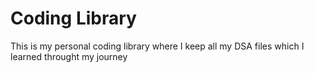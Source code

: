 # Coding Library

This is my personal coding library where I keep all my DSA files which I learned throught my journey
